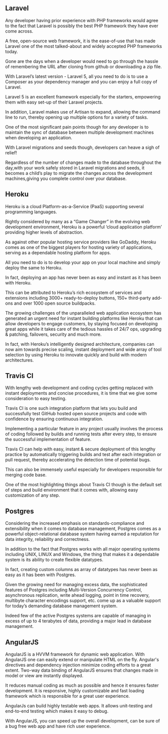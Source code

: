 <h2>Laravel</h2>

Any developer having prior experience with PHP frameworks would agree to the fact that Laravel is possibly the best PHP framework they have ever come across.

A free, open-source web framework, it is the ease-of-use that has made Laravel one of the most talked-about and widely accepted PHP frameworks today.

Gone are the days when a developer would need to go through the hassle of remembering the URL after cloning from github or downloading a zip file.

With Laravel’s latest version - Laravel 5, all you need to do is to use a Composer as your dependency manager and you can enjoy a full copy of Laravel. 

Laravel 5 is an excellent framework especially for the starters, empowering them with easy set-up of their Laravel projects. 

In addition, Laravel makes use of Artisan to expand, allowing the command line to run, thereby opening up multiple options for a variety of tasks.

One of the most significant pain points though for any developer is to maintain the sync of database between multiple development machines when developing an application. 

With Laravel migrations and seeds though, developers can heave a sigh of relief! 

Regardless of the number of changes made to the database throughout the day,with your work safely stored in Laravel migrations and seeds,
it becomes a child’s play to migrate the changes across the development machines,giving you complete control over your database. 

<h2>Heroku</h2>

Heroku is a cloud Platform-as-a-Service (PaaS) supporting several programming languages.

Rightly considered by many as a “Game Changer” in the evolving web development environment, Heroku is a powerful ‘cloud application platform’ providing higher levels of abstraction.
  
As against other popular hosting service providers like GoDaddy, Heroku comes as one of the biggest players for hosting variety of applications, serving as a dependable hosting platform for apps. 

All you need to do is to develop your app on your local machine and simply deploy the same to Heroku. 

In fact, deploying an app has never been as easy and instant as it has been with Heroku. 

This can be attributed to Heroku’s rich ecosystem of services and extensions including 3000+ ready-to-deploy buttons, 150+ third-party add-ons and over 1000 open source buildpacks. 

The growing challenges of the unparalleled web application ecosystem has generated an urgent need for instant building platforms like Heroku that can allow developers to engage customers, by staying focused on developing great apps while it takes care of the tedious hassles of 24/7 ops, upgrading & patching, failovers, security and much more. 

In fact, with Heroku’s intelligently designed architecture, companies can now aim towards precise scaling, instant deployment and wide array of tool selection by using Heroku to innovate quickly and build with modern architectures.

<h2>Travis CI</h2>

With lengthy web development and coding cycles getting replaced with instant deployments and concise procedures, it is time that we give some consideration to easy testing. 

Travis CI is one such integration platform that lets you build and successfully test GitHub hosted open source projects and code with confidence by ensuring continuous integration. 

Implementing a particular feature in any project usually involves the process of coding followed by builds and running tests after every step, to ensure the successful implementation of feature. 

Travis CI can help with easy, instant & secure deployment of this lengthy practice by automatically triggering builds and test after each integration or pull request, thereby accelerating the detection time of potential bugs. 

This can also be immensely useful especially for developers responsible for merging code base. 

One of the most highlighting things about Travis CI though is the default set of steps and build environment that it comes with, allowing easy customization of any step. 

<h2>Postgres</h2>

Considering the increased emphasis on standards-compliance and extensibility when it comes to database management, Postgres comes as a powerful object-relational database system having earned a reputation for data integrity, reliability and correctness. 

In addition to the fact that Postgres works with all major operating systems including UNIX, LINUX and Windows, the thing that makes it a dependable system is its ability to create flexible datatypes. 

In fact, creating custom columns as array of datatypes has never been as easy as it has been with Postgres. 

Given the growing need for managing excess data, the sophisticated features of Postgres including Multi-Version Concurrency Control, asynchronous replication, write ahead logging, point in time recovery, multibyte character encodings support, etc. come up as a valuable support for today’s demanding database management system. 

Indeed few of the active Postgres systems are capable of managing in excess of up to 4 terabytes of data, providing a major lead in database management.

<h2>AngularJS</h2>

AngularJS is a HVVM framework for dynamic web application. With AngularJS one can easily extend or manipulate HTML on the fly. Angular's directives and dependency injection minimize coding efforts to a great extent. Two-way data binding of AngularJS ensures that changes made in model or view are instantly displayed.

It reduces manual coding as much as possible and hence it ensures faster development. It is responsive, highly customizable and fast loading framework which is responsible for a great user experience.

AngularJs can build highly testable web apps. It allows unit-testing and end-to-end testing which makes it easy to debug.

With AngularJS, you can speed up the overall development, can be sure of a bug free web app and have rich user experience.
